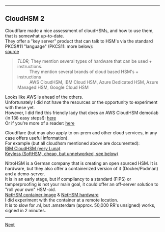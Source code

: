 ----------------------
## CloudHSM 2
Cloudflare made a nice assessment of cloudHSMs, and how to use them,
that is somewhat up-to-date.\
They offer a "key server" product that can talk to HSM's via the
standard PKCS#11 "language" (PKCS11: more below):\
[source](https://developers.cloudflare.com/ssl/keyless-ssl/hardware-security-modules)
>*TLDR;* They mention several types of hardware that can be used + instructions.\
>          They mention several brands of cloud based HSM\'s + instructions\
>          AWS CloudHSM, IBM Cloud HSM, Azure Dedicated HSM, Azure Managed HSM, Google Cloud HSM

Looks like AWS is ahead of the others.\
Unfortunately I did not have the resources or the opportunity to experiment
with these yet.\
However, I did find this friendly lady that does an AWS CloudHSM demo/lab (in 138 easy steps!):
[here](https://www.youtube.com/watch?v=Y6agOjSWAKU)\
Or if you're more of a reader:
[here](https://docs.aws.amazon.com/cloudhsm/latest/userguide/introduction.html)

Cloudflare (but may also apply to on-prem and other cloud services, in
any case offers useful information).\
For example (but all cloudhsm mentioned above are documented):\
[IBM CloudHSM (very Luna)](https://developers.cloudflare.com/ssl/keyless-ssl/hardware-security-modules/ibm-cloud-hsm/)\
[Keyless (SoftHSM, cheap, but unnetworked, see below)](https://developers.cloudflare.com/ssl/keyless-ssl/hardware-security-modules/softhsmv2/)

NitroHSM is a German company that is creating an open sourced HSM. It is
hardware, but they also offer a containerized version of it (Docker/Podman)
and a demo-server.\
It is in an early stage, but if compliancy to a standard (FIPS) or
tamperproofing is not your main goal, it could offer an off-server
solution to "roll your own" HSM-oid.\
[NetHSM container image](https://hub.docker.com/r/nitrokey/nethsm) &
[NetHSM hardware](https://www.nitrokey.com/products/nethsm)\
I did experiment with the container at a remote location.\
It is to slow for .nl, but .amsterdam (approx. 50,000 RR's unsigned) works, signed in 2 minutes.

-------------------
[Next](https://github.com/niek-sidn/hsm_workshop/blob/main/Slide14.md)

